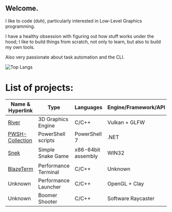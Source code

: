 ## Welcome.

I like to code (duh), particularly interested in Low-Level Graphics programming.

I have a healthy obsession with figuring out how stuff works under the hood; I like to build things from scratch, not only to learn, but also to build my own tools.

Also very passionate about task automation and the CLI.

![Top Langs](https://github-readme-stats.vercel.app/api/top-langs/?username=FlyMandi&langs_count=6)

# List of projects:

| Name & Hyperlink                                                  | Type                  | Languages           | Engine/Framework/API  | Platforms        | Status            | 
| ---                                                               | ---                   | ---                 | ---                   | ---              | ---               | 
| [River](https://github.com/FlyMandi/River)                        | 3D Graphics Engine    | C/C++               | Vulkan + GLFW         | Windows + Unix   | WIP 👷🏗️         | 
| [PWSH-Collection](https://github.com/FlyMandi/PWSH-Collection)    | PowerShell scripts    | PowerShell 7        | .NET                  | Windows + Unix   | Endlessly WIP 🔁  |
| [Snek](https://github.com/FlyMandi/Snek)                          | Simple Snake Game     | x86-64bit assembly  | WIN32                 | Windows Only     | Paused ⏸️         |
| [BlazeTerm](https://github.com/FlyMandi/BlazeTerm)                | Performance Terminal  | C/C++               | Unknown               | Windows + Unix   | Not Started 📆    |
| Unknown                                                           | Performance Launcher  | C/C++               | OpenGL + Clay         | Windows + Unix   | Not Started 📆    |
| Unknown                                                           | Boomer Shooter        | C/C++               | Software Raycaster    | Windows + Unix   | Not Started 📆    |
